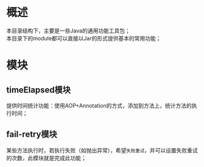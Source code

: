 # 概述
本目录结构下，主要是一些Java的通用功能工具包；   
本目录下的module都可以直接以Jar的形式提供基本的常用功能；

# 模块
## timeElapsed模块
提供时间统计功能：使用AOP+Annotation的方式，添加到方法上，统计方法的执行时间；

## fail-retry模块
某些方法执行时，若执行失败（如抛出异常），希望`失败重试`，并可以设置失败重试的次数，此模块就是完成此功能；

